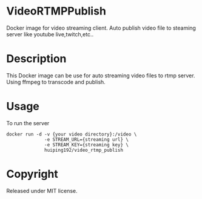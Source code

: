 # VideoRTMPPublish
Docker image for video streaming client. Auto publish video file to steaming server like youtube live,twitch,etc..


# Description
This Docker image can be use for auto streaming video files to rtmp server. Using ffmpeg to transcode and publish.

# Usage
To run the server
```
docker run -d -v {your video directory}:/video \
              -e STREAM_URL={streaming url} \
              -e STREAM_KEY={streaming key} \
              huiping192/video_rtmp_publish 
```

# Copyright
Released under MIT license.

